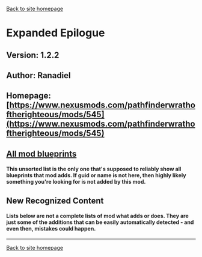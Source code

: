 [Back to site homepage](../README.md)

# Expanded Epilogue

## Version: 1.2.2

## Author: Ranadiel

## Homepage: [https://www.nexusmods.com/pathfinderwrathoftherighteous/mods/545](https://www.nexusmods.com/pathfinderwrathoftherighteous/mods/545)

## [All mod blueprints](./AllBlueprints.md)

#### This unsorted list is the only one that's supposed to reliably show all blueprints that mod adds. If guid or name is not here, then highly likely something you're looking for is not added by this mod.

## New Recognized Content

#### **Lists below are not a complete lists of mod what adds or does**. They are just some of the additions that can be easily automatically detected - and even then, mistakes could happen.


___
[Back to site homepage](../README.md)
